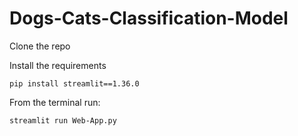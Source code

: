 # Dogs-Cats-Classification-Model

Clone the repo

Install the requirements
```
pip install streamlit==1.36.0 
```

From the terminal run:
```
streamlit run Web-App.py
```
